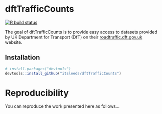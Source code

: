 
<!-- README.md is generated from README.Rmd. Please edit that file -->

# dftTrafficCounts

<!-- badges: start -->

[![R build
status](https://github.com/itsleeds/dftTrafficCounts/workflows/R-CMD-check/badge.svg)](https://github.com/itsleeds/dftTrafficCounts/actions)
<!-- badges: end -->

The goal of dftTrafficCounts is to provide easy access to datasets
provided by UK Department for Transport (DfT) on their
[roadtraffic.dft.gov.uk](https://roadtraffic.dft.gov.uk) website.

## Installation

<!-- You can install the released version of dftTrafficCounts from [CRAN](https://CRAN.R-project.org) with: -->

<!-- ``` r -->

<!-- install.packages("dftTrafficCounts") -->

<!-- ``` -->

<!-- And the development version from [GitHub](https://github.com/) with: -->

``` r
# install.packages("devtools")
devtools::install_github("itsleeds/dftTrafficCounts")
```

<!-- From previous readme... -->

<!-- If you have traffic count data you would like to contribute to the Bristol City Council open data platform please contact city.transport@bristol.gov.uk -->

<!-- The entire dataset and a shapefile of the count locations can be downloaded here: http://1drv.ms/1LaIsZ4 -->

<!-- This data has not been quality checked and we strongly advise users conduct their own assessment of the quality of the data before using it. -->

# Reproducibility

You can reproduce the work presented here as follows…
